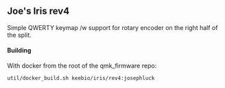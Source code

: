 ## Joe's Iris rev4

Simple QWERTY keymap /w support for rotary encoder on the right half of the split.

#### Building

With docker from the root of the qmk_firmware repo:

```bash
util/docker_build.sh keebio/iris/rev4:josephluck
```

